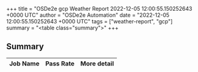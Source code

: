 +++
title = "OSDe2e gcp Weather Report 2022-12-05 12:00:55.150252643 +0000 UTC"
author = "OSDe2e Automation"
date = "2022-12-05 12:00:55.150252643 +0000 UTC"
tags = ["weather-report", "gcp"]
summary = "<table class=\"summary\"></table>"
+++
## Summary

| Job Name | Pass Rate | More detail |
|----------|-----------|-------------|




